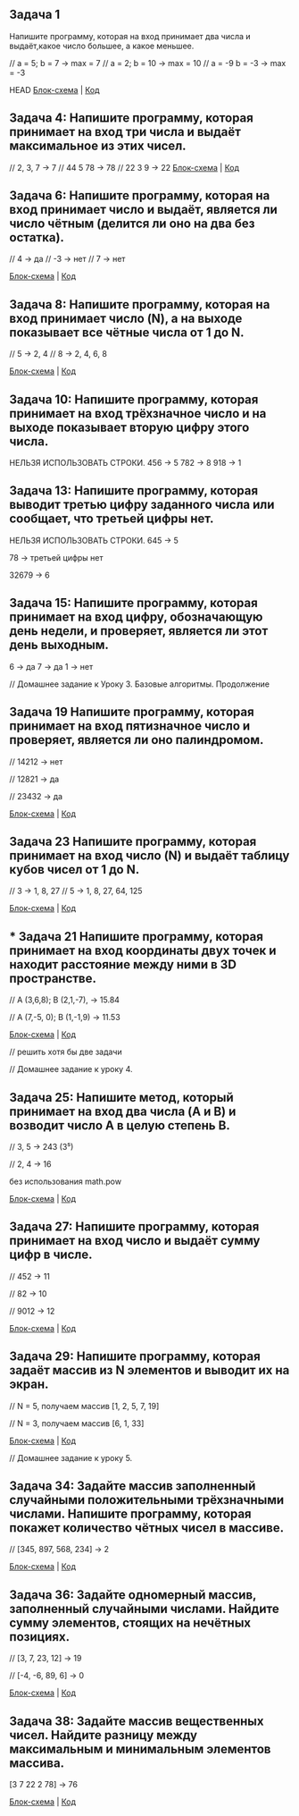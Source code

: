 ## Задача 1
Напишите программу, которая на вход принимает два числа
и выдаёт,какое число большее, а какое меньшее. 

//  a = 5; b = 7 -> max = 7
//  a = 2; b = 10 -> max = 10
//  a = -9 b = -3 -> max = -3

HEAD
[Блок-схема](Exe001/diagram.drawio.png) | [Код](Exe001/Program,cs)


## Задача 4: Напишите программу, которая принимает на вход три числа и выдаёт максимальное из этих чисел.

// 2, 3, 7 -> 7
// 44 5 78 -> 78
// 22 3 9 -> 22
[Блок-схема]() | [Код]()

## Задача 6: Напишите программу, которая на вход принимает число и выдаёт, является ли число чётным (делится ли оно на два без остатка).

// 4 -> да
// -3 -> нет
//  7 -> нет

[Блок-схема](/diagram.drawio.png) | [Код](/Progr1am,cs)

## Задача 8: Напишите программу, которая на вход принимает число (N), а на выходе показывает все чётные числа от 1 до N.


// 5 -> 2, 4
// 8 -> 2, 4, 6, 8

[Блок-схема](/diagram.drawio.png) | [Код](/Program,cs)



## Задача 10: Напишите программу, которая принимает на вход трёхзначное число и на выходе показывает вторую цифру этого числа.
НЕЛЬЗЯ ИСПОЛЬЗОВАТЬ СТРОКИ.
456 -> 5
782 -> 8
918 -> 1

## Задача 13: Напишите программу, которая выводит третью цифру заданного числа или сообщает, что третьей цифры нет.
НЕЛЬЗЯ ИСПОЛЬЗОВАТЬ СТРОКИ.
645 -> 5

78 -> третьей цифры нет

32679 -> 6

## Задача 15: Напишите программу, которая принимает на вход цифру, обозначающую день недели, и проверяет, является ли этот день выходным.

6 -> да
7 -> да
1 -> нет




// Домашнее задание к Уроку 3. Базовые алгоритмы. Продолжение



## Задача 19  Напишите программу, которая принимает на вход пятизначное число и проверяет, является ли оно палиндромом.

//  14212 -> нет

//  12821 -> да

//  23432 -> да

[Блок-схема](/diagram.drawio.png) | [Код](/Program,cs)


## Задача 23  Напишите программу, которая принимает на вход число (N) и выдаёт таблицу кубов чисел от 1 до N.

//  3 -> 1, 8, 27
//  5 -> 1, 8, 27, 64, 125

[Блок-схема](/diagram.drawio.png) | [Код](/Program,cs)



## * Задача 21  Напишите программу, которая принимает на вход координаты двух точек и находит расстояние между ними в 3D пространстве.

//  A (3,6,8); B (2,1,-7), -> 15.84

//  A (7,-5, 0); B (1,-1,9) -> 11.53

[Блок-схема](/diagram.drawio.png) | [Код](/Program,cs)

//  решить хотя бы две задачи






// Домашнее задание к уроку 4.

## Задача 25: Напишите метод, который принимает на вход два числа (A и B) и возводит число A в целую степень B.

// 3, 5 -> 243 (3⁵)

// 2, 4 -> 16

без использования math.pow

[Блок-схема](/diagram.drawio.png) | [Код](/Program,cs)


## Задача 27: Напишите программу, которая принимает на вход число и выдаёт сумму цифр в числе.

//  452 -> 11

//  82 -> 10

//  9012 -> 12

[Блок-схема](/diagram.drawio.png) | [Код](/Program,cs)



## Задача 29: Напишите программу, которая задаёт массив из N элементов и выводит их на экран.

//  N = 5, получаем массив [1, 2, 5, 7, 19]

//  N = 3, получаем массив [6, 1, 33]

[Блок-схема](/diagram.drawio.png) | [Код](/Program,cs)





// Домашнее задание к уроку 5.

## Задача 34: Задайте массив заполненный случайными положительными трёхзначными числами. Напишите программу, которая покажет количество чётных чисел в массиве.

// [345, 897, 568, 234] -> 2

[Блок-схема](/diagram.drawio.png) | [Код](/Program,cs)


## Задача 36: Задайте одномерный массив, заполненный случайными числами. Найдите сумму элементов, стоящих на нечётных позициях.

// [3, 7, 23, 12] -> 19

// [-4, -6, 89, 6] -> 0

[Блок-схема](/diagram.drawio.png) | [Код](/Program,cs)

## Задача 38: Задайте массив вещественных чисел. Найдите разницу между максимальным и минимальным элементов массива.

[3 7 22 2 78] -> 76

[Блок-схема](/diagram.drawio.png) | [Код](/Program,cs)
